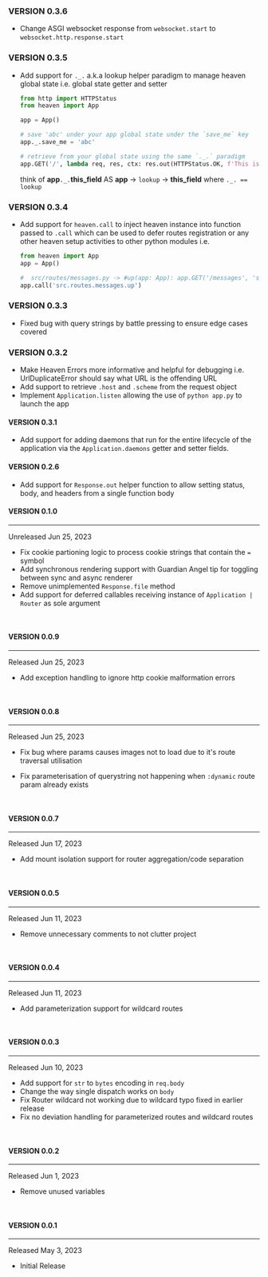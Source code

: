 ### VERSION 0.3.6
- Change ASGI websocket response from `websocket.start` to `websocket.http.response.start`

### VERSION 0.3.5
- Add support for `._.` a.k.a lookup helper paradigm to manage heaven global state i.e. global state getter and setter
	```py
	from http import HTTPStatus
	from heaven import App

	app = App()

	# save 'abc' under your app global state under the `save_me` key
	app._.save_me = 'abc'

	# retrieve from your global state using the same `._.` paradigm
	app.GET('/', lambda req, res, ctx: res.out(HTTPStatus.OK, f'This is what you saved: {req.app._.save_me}'))
	```
	think of **app**`._.`**this_field** AS **app** -> `lookup` -> **this_field** where `._. == lookup`

### VERSION 0.3.4
- Add support for `heaven.call` to inject heaven instance into function passed to `.call` which
	can be used to defer routes registration or any other heaven setup activities to other python modules i.e.
	```py
	from heaven import App
	app = App()

	#  src/routes/messages.py -> #up(app: App): app.GET('/messages', 'src.controllers.messages.tables')
	app.call('src.routes.messages.up')
	```

### VERSION 0.3.3
- Fixed bug with query strings by battle pressing to ensure edge cases covered

### VERSION 0.3.2
- Make Heaven Errors more informative and helpful for debugging i.e. UrlDuplicateError should say what URL is the offending URL
- Add support to retrieve `.host` and `.scheme` from the request object
- Implement `Application.listen` allowing the use of `python app.py` to launch the app

#### VERSION 0.3.1

- Add support for adding daemons that run for the entire lifecycle of the application via
	the `Application.daemons` getter and setter fields.


#### VERSION 0.2.6

- Add support for `Response.out` helper function to allow setting status, body, and headers from a single function body


#### VERSION 0.1.0
------------------

Unreleased Jun 25, 2023

- Fix cookie partioning logic to process cookie strings that contain the `=` symbol
- Add synchronous rendering support with Guardian Angel tip for toggling between sync and async renderer
- Remove unimplemented `Response.file` method
- Add support for deferred callables receiving instance of `Application | Router` as sole argument

&nbsp;


#### VERSION 0.0.9
------------------

Released Jun 25, 2023

- Add exception handling to ignore http cookie malformation errors

&nbsp;



#### VERSION 0.0.8
------------------

Released Jun 25, 2023


- Fix bug where params causes images not to load due to it's route traversal utilisation

- Fix parameterisation of querystring not happening when `:dynamic` route param already exists

&nbsp;


#### VERSION 0.0.7
------------------

Released Jun 17, 2023

- Add mount isolation support for router aggregation/code separation

&nbsp;


#### VERSION 0.0.5
------------------

Released Jun 11, 2023

- Remove unnecessary comments to not clutter project

&nbsp;


#### VERSION 0.0.4
------------------

Released Jun 11, 2023

- Add parameterization support for wildcard routes

&nbsp;


#### VERSION 0.0.3
------------------

Released Jun 10, 2023

- Add support for ```str``` to ```bytes``` encoding in ```req.body```
- Change the way single dispatch works on ```body```
- Fix Router wildcard not working due to wildcard typo fixed in earlier release
- Fix no deviation handling for parameterized routes and wildcard routes

&nbsp;


#### VERSION 0.0.2
------------------

Released Jun 1, 2023

- Remove unused variables

&nbsp;


#### VERSION 0.0.1
------------------

Released May 3, 2023

- Initial Release

